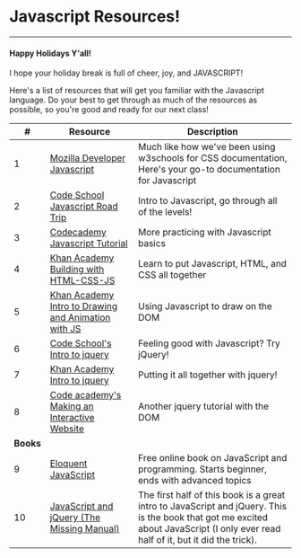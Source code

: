 # Javascript Resources!
----------
#### Happy Holidays Y'all!
I hope your holiday break is full of cheer, joy, and JAVASCRIPT!

Here's a list of resources that will get you familiar with the Javascript language.  Do your best to get through as much of the resources as possible, so you're good and ready for our next class!

|  # | Resource | Description |
|------ | -------- | ----------- |
| 1 | [Mozilla Developer Javascript](https://developer.mozilla.org/en-US/docs/Web/JavaScript) | Much like how we've been using w3schools for CSS documentation, Here's your go-to documentation for Javascript |
| 2 | [Code School Javascript Road Trip](https://www.codeschool.com/courses/javascript-road-trip-part-1) | Intro to Javascript, go through all of the levels! |
| 3 | [Codecademy Javascript Tutorial](https://www.codecademy.com/learn/javascript) | More practicing with Javascript basics|
| 4 | [Khan Academy Building with HTML-CSS-JS](https://www.khanacademy.org/computing/computer-programming/html-css-js) | Learn to put Javascript, HTML, and CSS all together|
| 5 | [Khan Academy Intro to Drawing and Animation with JS](https://www.khanacademy.org/computing/computer-programming/programming) | Using Javascript to draw on the DOM|
| 6 | [Code School's Intro to jquery](http://try.jquery.com/) | Feeling good with Javascript?  Try jQuery! |
| 7 | [Khan Academy Intro to jquery](https://www.khanacademy.org/computing/computer-programming/html-js-jquery) | Putting it all together with jquery! |
| 8 | [Code academy's Making an Interactive Website]( https://www.codecademy.com/en/skills/make-an-interactive-website) | Another jquery tutorial with the DOM |
| **Books** | | |
| 9 | [Eloquent JavaScript](http://eloquentjavascript.net/) | Free online book on JavaScript and programming. Starts beginner, ends with advanced topics |
| 10 | [JavaScript and jQuery (The Missing Manual)](http://www.amazon.com/JavaScript-jQuery-The-Missing-Manual/dp/1449399029) | The first half of this book is a great intro to JavaScript and jQuery. This is the book that got me excited about JavaScript (I only ever read half of it, but it did the trick). |
